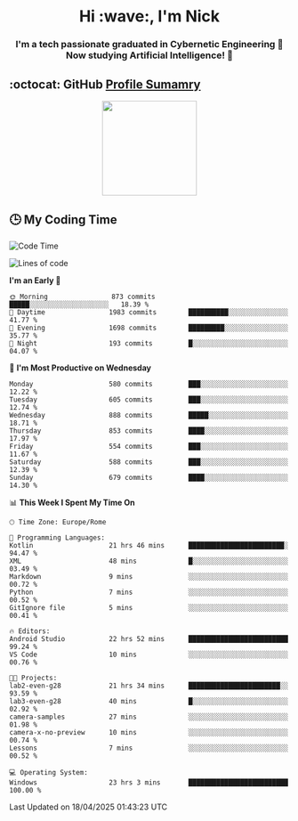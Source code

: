 <h1 align="center">Hi :wave:, I'm Nick</h1>

<h3 align="center">I'm a tech passionate graduated in Cybernetic Engineering 🤖<br>
Now studying Artificial Intelligence! 🧠</h3>


## :octocat: GitHub <a href="https://github.com/vn7n24fzkq/github-profile-summary-cards">Profile Sumamry</a>

<p align="center">
   <img style="height:170px;display:inline-block"  src="http://github-profile-summary-cards.vercel.app/api/cards/profile-details?username=CodeClimberNT&theme=github_dark" />
<!--    <img style="height:170px;display:inline-block"  src="http://github-profile-summary-cards.vercel.app/api/cards/repos-per-language?username=CodeClimberNT&theme=github_dark&exclude=" /> -->
</p>

 ## :clock3: My Coding Time 
 
<!--START_SECTION:waka-->
![Code Time](http://img.shields.io/badge/Code%20Time-536%20hrs%205%20mins-blue)

![Lines of code](https://img.shields.io/badge/From%20Hello%20World%20I%27ve%20Written-5.0%20million%20lines%20of%20code-blue)

**I'm an Early 🐤** 

```text
🌞 Morning                873 commits         █████░░░░░░░░░░░░░░░░░░░░   18.39 % 
🌆 Daytime                1983 commits        ██████████░░░░░░░░░░░░░░░   41.77 % 
🌃 Evening                1698 commits        █████████░░░░░░░░░░░░░░░░   35.77 % 
🌙 Night                  193 commits         █░░░░░░░░░░░░░░░░░░░░░░░░   04.07 % 
```
📅 **I'm Most Productive on Wednesday** 

```text
Monday                   580 commits         ███░░░░░░░░░░░░░░░░░░░░░░   12.22 % 
Tuesday                  605 commits         ███░░░░░░░░░░░░░░░░░░░░░░   12.74 % 
Wednesday                888 commits         █████░░░░░░░░░░░░░░░░░░░░   18.71 % 
Thursday                 853 commits         ████░░░░░░░░░░░░░░░░░░░░░   17.97 % 
Friday                   554 commits         ███░░░░░░░░░░░░░░░░░░░░░░   11.67 % 
Saturday                 588 commits         ███░░░░░░░░░░░░░░░░░░░░░░   12.39 % 
Sunday                   679 commits         ████░░░░░░░░░░░░░░░░░░░░░   14.30 % 
```


📊 **This Week I Spent My Time On** 

```text
🕑︎ Time Zone: Europe/Rome

💬 Programming Languages: 
Kotlin                   21 hrs 46 mins      ████████████████████████░   94.47 % 
XML                      48 mins             █░░░░░░░░░░░░░░░░░░░░░░░░   03.49 % 
Markdown                 9 mins              ░░░░░░░░░░░░░░░░░░░░░░░░░   00.72 % 
Python                   7 mins              ░░░░░░░░░░░░░░░░░░░░░░░░░   00.52 % 
GitIgnore file           5 mins              ░░░░░░░░░░░░░░░░░░░░░░░░░   00.41 % 

🔥 Editors: 
Android Studio           22 hrs 52 mins      █████████████████████████   99.24 % 
VS Code                  10 mins             ░░░░░░░░░░░░░░░░░░░░░░░░░   00.76 % 

🐱‍💻 Projects: 
lab2-even-g28            21 hrs 34 mins      ███████████████████████░░   93.59 % 
lab3-even-g28            40 mins             █░░░░░░░░░░░░░░░░░░░░░░░░   02.92 % 
camera-samples           27 mins             ░░░░░░░░░░░░░░░░░░░░░░░░░   01.98 % 
camera-x-no-preview      10 mins             ░░░░░░░░░░░░░░░░░░░░░░░░░   00.74 % 
Lessons                  7 mins              ░░░░░░░░░░░░░░░░░░░░░░░░░   00.52 % 

💻 Operating System: 
Windows                  23 hrs 3 mins       █████████████████████████   100.00 % 
```


 Last Updated on 18/04/2025 01:43:23 UTC
<!--END_SECTION:waka-->

